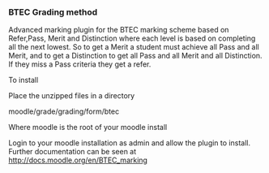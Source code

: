 ### BTEC Grading method
Advanced marking plugin for the BTEC marking scheme based on Refer,Pass, Merit and Distinction where each level is 
based on completing all the next lowest. So to get a Merit a student must achieve all Pass and all Merit, and to get 
a Distinction to get all Pass and all Merit and all Distinction. If they miss a Pass criteria they get a refer. 

To install

Place the unzipped files in a directory 

moodle/grade/grading/form/btec

Where moodle is the root of your moodle install

Login to your moodle installation as admin and allow the plugin to install. Further documentation can be seen 
at http://docs.moodle.org/en/BTEC_marking
